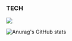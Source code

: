 ### TECH
<img src="https://img.shields.io/badge/react-20232a.svg?style=for-the-badge&logo=react&logoColor=61DAFB" />


![Anurag's GitHub stats](https://github-readme-stats.vercel.app/api?username=anuraghazra&show_icons=true&theme=radical)
